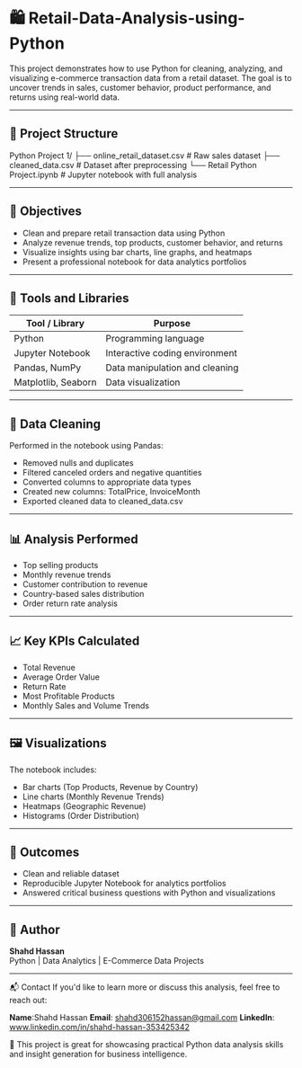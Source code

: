 # 🛍️ Retail-Data-Analysis-using-Python

This project demonstrates how to use Python for cleaning, analyzing, and visualizing e-commerce transaction data from a retail dataset. The goal is to uncover trends in sales, customer behavior, product performance, and returns using real-world data.

---

## 📁 Project Structure

Python Project 1/
├── online_retail_dataset.csv # Raw sales dataset
├── cleaned_data.csv # Dataset after preprocessing
└── Retail Python Project.ipynb # Jupyter notebook with full analysis


---

## 🎯 Objectives

- Clean and prepare retail transaction data using Python  
- Analyze revenue trends, top products, customer behavior, and returns  
- Visualize insights using bar charts, line graphs, and heatmaps  
- Present a professional notebook for data analytics portfolios  

---

## 🔧 Tools and Libraries

| Tool / Library     | Purpose                          |
|--------------------|----------------------------------|
| Python             | Programming language             |
| Jupyter Notebook   | Interactive coding environment   |
| Pandas, NumPy      | Data manipulation and cleaning   |
| Matplotlib, Seaborn| Data visualization               |

---

## 🧼 Data Cleaning

Performed in the notebook using Pandas:

- Removed nulls and duplicates  
- Filtered canceled orders and negative quantities  
- Converted columns to appropriate data types  
- Created new columns: TotalPrice, InvoiceMonth  
- Exported cleaned data to cleaned_data.csv  

---

## 📊 Analysis Performed

- Top selling products  
- Monthly revenue trends  
- Customer contribution to revenue  
- Country-based sales distribution  
- Order return rate analysis  

---

## 📈 Key KPIs Calculated

- Total Revenue  
- Average Order Value  
- Return Rate  
- Most Profitable Products  
- Monthly Sales and Volume Trends  

---

## 🖼️ Visualizations

The notebook includes:

- Bar charts (Top Products, Revenue by Country)  
- Line charts (Monthly Revenue Trends)  
- Heatmaps (Geographic Revenue)  
- Histograms (Order Distribution)  

---

## 📌 Outcomes

- Clean and reliable dataset  
- Reproducible Jupyter Notebook for analytics portfolios  
- Answered critical business questions with Python and visualizations  

---

## 👤 Author

**Shahd Hassan**  
Python | Data Analytics | E-Commerce Data Projects  

---

📬 Contact
If you'd like to learn more or discuss this analysis, feel free to reach out:

**Name**:Shahd Hassan
**Email**: shahd306152hassan@gmail.com
**LinkedIn**: www.linkedin.com/in/shahd-hassan-353425342

📌 This project is great for showcasing practical Python data analysis skills and insight generation for business intelligence.



